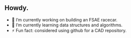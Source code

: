 ## Howdy.

- 🔭 I’m currently working on building an FSAE racecar.
- 🌱 I’m currently learning data structures and algorithms.
- ⚡ Fun fact: considered using github for a CAD repository. 
